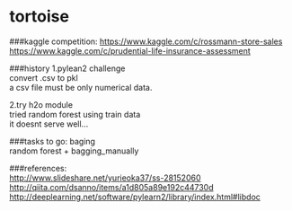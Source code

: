 # tortoise

###kaggle competition:
https://www.kaggle.com/c/rossmann-store-sales  
https://www.kaggle.com/c/prudential-life-insurance-assessment  

###history
1.pylean2 challenge  
convert .csv to pkl  
a csv file must be only numerical data.

2.try h2o module  
tried random forest using train data  
it doesnt serve well...   

###tasks to go:
baging  
random forest + bagging_manually


###references:  
http://www.slideshare.net/yurieoka37/ss-28152060  
http://qiita.com/dsanno/items/a1d805a89e192c44730d  
http://deeplearning.net/software/pylearn2/library/index.html#libdoc
